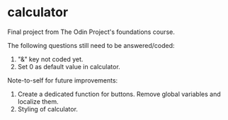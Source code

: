 # calculator
Final project from The Odin Project's foundations course.

The following questions still need to be answered/coded:

1. "&" key not coded yet.
2. Set 0 as default value in calculator.


Note-to-self for future improvements: 

1. Create a dedicated function for buttons. Remove global variables and localize them.
2. Styling of calculator.